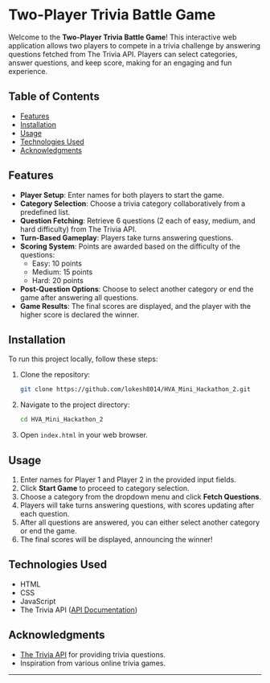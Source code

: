 # Two-Player Trivia Battle Game

Welcome to the **Two-Player Trivia Battle Game**! This interactive web application allows two players to compete in a trivia challenge by answering questions fetched from The Trivia API. Players can select categories, answer questions, and keep score, making for an engaging and fun experience.

## Table of Contents

- [Features](#features)
- [Installation](#installation)
- [Usage](#usage)
- [Technologies Used](#technologies-used)
- [Acknowledgments](#acknowledgments)

## Features

- **Player Setup**: Enter names for both players to start the game.
- **Category Selection**: Choose a trivia category collaboratively from a predefined list.
- **Question Fetching**: Retrieve 6 questions (2 each of easy, medium, and hard difficulty) from The Trivia API.
- **Turn-Based Gameplay**: Players take turns answering questions.
- **Scoring System**: Points are awarded based on the difficulty of the questions:
  - Easy: 10 points
  - Medium: 15 points
  - Hard: 20 points
- **Post-Question Options**: Choose to select another category or end the game after answering all questions.
- **Game Results**: The final scores are displayed, and the player with the higher score is declared the winner.

## Installation

To run this project locally, follow these steps:

1. Clone the repository:
   ```bash
   git clone https://github.com/lokesh8014/HVA_Mini_Hackathon_2.git
   ```
2. Navigate to the project directory:
   ```bash
   cd HVA_Mini_Hackathon_2
   ```
3. Open `index.html` in your web browser.

## Usage

1. Enter names for Player 1 and Player 2 in the provided input fields.
2. Click **Start Game** to proceed to category selection.
3. Choose a category from the dropdown menu and click **Fetch Questions**.
4. Players will take turns answering questions, with scores updating after each question.
5. After all questions are answered, you can either select another category or end the game.
6. The final scores will be displayed, announcing the winner!

## Technologies Used

- HTML
- CSS
- JavaScript
- The Trivia API ([API Documentation](https://the-trivia-api.com/docs/v2/))

## Acknowledgments

- [The Trivia API](https://the-trivia-api.com/) for providing trivia questions.
- Inspiration from various online trivia games.

---
